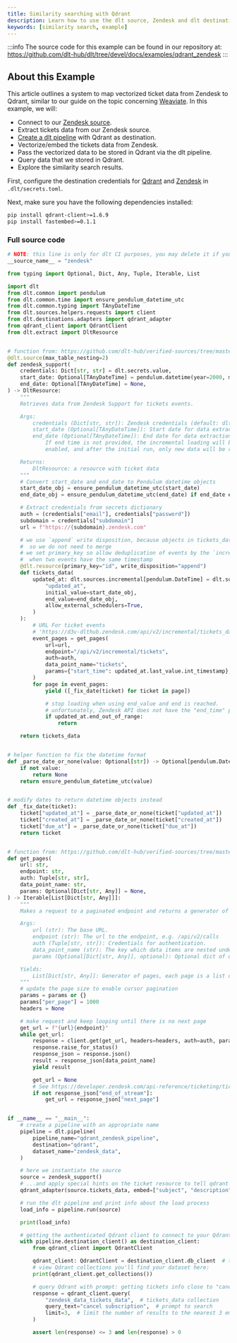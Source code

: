 ```yaml
---
title: Similarity searching with Qdrant
description: Learn how to use the dlt source, Zendesk and dlt destination, Qdrant to conduct a similarity search on your tickets data.
keywords: [similarity search, example]
---
```

:::info
The source code for this example can be found in our repository at: 
https://github.com/dlt-hub/dlt/tree/devel/docs/examples/qdrant_zendesk
:::
## About this Example
This article outlines a system to map vectorized ticket data from Zendesk to Qdrant, similar to our guide on the topic concerning [Weaviate](https://dlthub.com/docs/dlt-ecosystem/destinations/qdrant). In this example, we will:
- Connect to our [Zendesk source](https://dlthub.com/docs/dlt-ecosystem/verified-sources/zendesk).
- Extract tickets data from our Zendesk source.
- [Create a dlt pipeline](https://dlthub.com/docs/walkthroughs/create-a-pipeline) with Qdrant as destination.
- Vectorize/embed the tickets data from Zendesk.
- Pass the vectorized data to be stored in Qdrant via the dlt pipeline.
- Query data that we stored in Qdrant.
- Explore the similarity search results.

First, configure the destination credentials for [Qdrant](https://dlthub.com/docs/dlt-ecosystem/destinations/qdrant#setup-guide) and [Zendesk](https://dlthub.com/docs/walkthroughs/zendesk-weaviate#configuration) in `.dlt/secrets.toml`.

Next, make sure you have the following dependencies installed:

```sh
pip install qdrant-client>=1.6.9
pip install fastembed>=0.1.1
```
### Full source code
```py
# NOTE: this line is only for dlt CI purposes, you may delete it if you are using this example
__source_name__ = "zendesk"

from typing import Optional, Dict, Any, Tuple, Iterable, List

import dlt
from dlt.common import pendulum
from dlt.common.time import ensure_pendulum_datetime_utc
from dlt.common.typing import TAnyDateTime
from dlt.sources.helpers.requests import client
from dlt.destinations.adapters import qdrant_adapter
from qdrant_client import QdrantClient
from dlt.extract import DltResource


# function from: https://github.com/dlt-hub/verified-sources/tree/master/sources/zendesk
@dlt.source(max_table_nesting=2)
def zendesk_support(
    credentials: Dict[str, str] = dlt.secrets.value,
    start_date: Optional[TAnyDateTime] = pendulum.datetime(year=2000, month=1, day=1),  # noqa: B008
    end_date: Optional[TAnyDateTime] = None,
) -> DltResource:
    """
    Retrieves data from Zendesk Support for tickets events.

    Args:
        credentials (Dict[str, str]): Zendesk credentials (default: dlt.secrets.value)
        start_date (Optional[TAnyDateTime]): Start date for data extraction (default: 2000-01-01)
        end_date (Optional[TAnyDateTime]): End date for data extraction (default: None).
            If end time is not provided, the incremental loading will be
            enabled, and after the initial run, only new data will be retrieved.

    Returns:
        DltResource: a resource with ticket data
    """
    # Convert start_date and end_date to Pendulum datetime objects
    start_date_obj = ensure_pendulum_datetime_utc(start_date)
    end_date_obj = ensure_pendulum_datetime_utc(end_date) if end_date else None

    # Extract credentials from secrets dictionary
    auth = (credentials["email"], credentials["password"])
    subdomain = credentials["subdomain"]
    url = f"https://{subdomain}.zendesk.com"

    # we use `append` write disposition, because objects in tickets_data endpoint are never updated
    #  so we do not need to merge
    # we set primary_key so allow deduplication of events by the `incremental` below in the rare case
    #  when two events have the same timestamp
    @dlt.resource(primary_key="id", write_disposition="append")
    def tickets_data(
        updated_at: dlt.sources.incremental[pendulum.DateTime] = dlt.sources.incremental(
            "updated_at",
            initial_value=start_date_obj,
            end_value=end_date_obj,
            allow_external_schedulers=True,
        )
    ):
        # URL For ticket events
        # 'https://d3v-dlthub.zendesk.com/api/v2/incremental/tickets_data.json?start_time=946684800'
        event_pages = get_pages(
            url=url,
            endpoint="/api/v2/incremental/tickets",
            auth=auth,
            data_point_name="tickets",
            params={"start_time": updated_at.last_value.int_timestamp},
        )
        for page in event_pages:
            yield ([_fix_date(ticket) for ticket in page])

            # stop loading when using end_value and end is reached.
            # unfortunately, Zendesk API does not have the "end_time" parameter, so we stop iterating ourselves
            if updated_at.end_out_of_range:
                return

    return tickets_data


# helper function to fix the datetime format
def _parse_date_or_none(value: Optional[str]) -> Optional[pendulum.DateTime]:
    if not value:
        return None
    return ensure_pendulum_datetime_utc(value)


# modify dates to return datetime objects instead
def _fix_date(ticket):
    ticket["updated_at"] = _parse_date_or_none(ticket["updated_at"])
    ticket["created_at"] = _parse_date_or_none(ticket["created_at"])
    ticket["due_at"] = _parse_date_or_none(ticket["due_at"])
    return ticket


# function from: https://github.com/dlt-hub/verified-sources/tree/master/sources/zendesk
def get_pages(
    url: str,
    endpoint: str,
    auth: Tuple[str, str],
    data_point_name: str,
    params: Optional[Dict[str, Any]] = None,
) -> Iterable[List[Dict[str, Any]]]:
    """
    Makes a request to a paginated endpoint and returns a generator of data items per page.

    Args:
        url (str): The base URL.
        endpoint (str): The url to the endpoint, e.g. /api/v2/calls
        auth (Tuple[str, str]): Credentials for authentication.
        data_point_name (str): The key which data items are nested under in the response object (e.g. calls)
        params (Optional[Dict[str, Any]], optional): Optional dict of query params to include in the request.

    Yields:
        List[Dict[str, Any]]: Generator of pages, each page is a list of dict data items.
    """
    # update the page size to enable cursor pagination
    params = params or {}
    params["per_page"] = 1000
    headers = None

    # make request and keep looping until there is no next page
    get_url = f"{url}{endpoint}"
    while get_url:
        response = client.get(get_url, headers=headers, auth=auth, params=params)
        response.raise_for_status()
        response_json = response.json()
        result = response_json[data_point_name]
        yield result

        get_url = None
        # See https://developer.zendesk.com/api-reference/ticketing/ticket-management/incremental_exports/#json-format
        if not response_json["end_of_stream"]:
            get_url = response_json["next_page"]


if __name__ == "__main__":
    # create a pipeline with an appropriate name
    pipeline = dlt.pipeline(
        pipeline_name="qdrant_zendesk_pipeline",
        destination="qdrant",
        dataset_name="zendesk_data",
    )

    # here we instantiate the source
    source = zendesk_support()
    # ...and apply special hints on the ticket resource to tell qdrant which fields to embed
    qdrant_adapter(source.tickets_data, embed=["subject", "description"])

    # run the dlt pipeline and print info about the load process
    load_info = pipeline.run(source)

    print(load_info)

    # getting the authenticated Qdrant client to connect to your Qdrant database
    with pipeline.destination_client() as destination_client:
        from qdrant_client import QdrantClient

        qdrant_client: QdrantClient = destination_client.db_client  # type: ignore
        # view Qdrant collections you'll find your dataset here:
        print(qdrant_client.get_collections())

        # query Qdrant with prompt: getting tickets info close to "cancellation"
        response = qdrant_client.query(
            "zendesk_data_tickets_data",  # tickets_data collection
            query_text="cancel subscription",  # prompt to search
            limit=3,  # limit the number of results to the nearest 3 embeddings
        )

        assert len(response) <= 3 and len(response) > 0
```